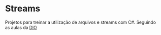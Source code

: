 # Streams
Projetos para treinar a utilização de arquivos e streams com C#.
Seguindo as aulas da [DIO](https://web.dio.me/)
